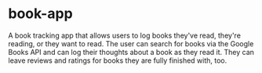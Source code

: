 # book-app

 A book tracking app that allows users to log books they've read, they're reading, or they want to read. The user can search for books via the Google Books API
 and can log their thoughts about a book as they read it. They can leave reviews and ratings for books they are fully finished with, too. 
